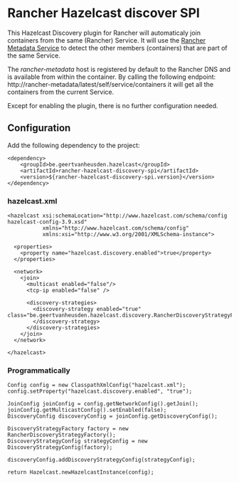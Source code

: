 # Rancher Hazelcast discover SPI

This Hazelcast Discovery plugin for Rancher will automaticaly join containers from the same (Rancher) Service.
It will use the [Rancher Metadata Service](https://rancher.com/docs/rancher/v1.6/en/rancher-services/metadata-service/) to detect the other members (containers) that are part of the same Service.

The *rancher-metadata* host is registered by default to the Rancher DNS and is available from within the container. By calling the following endpoint: http://rancher-metadata/latest/self/service/containers it will get all the containers from the current Service.

Except for enabling the plugin, there is no further configuration needed.

## Configuration

Add the following dependency to the project:

```
<dependency>
    <groupId>be.geertvanheusden.hazelcast</groupId>
    <artifactId>rancher-hazelcast-discovery-spi</artifactId>
    <version>${rancher-hazelcast-discovery-spi.version}</version>
</dependency>
```

### hazelcast.xml

```
<hazelcast xsi:schemaLocation="http://www.hazelcast.com/schema/config hazelcast-config-3.9.xsd"
           xmlns="http://www.hazelcast.com/schema/config"
           xmlns:xsi="http://www.w3.org/2001/XMLSchema-instance">

  <properties>
    <property name="hazelcast.discovery.enabled">true</property>
  </properties>

  <network>
    <join>
      <multicast enabled="false"/>
      <tcp-ip enabled="false" />

      <discovery-strategies>
        <discovery-strategy enabled="true" class="be.geertvanheusden.hazelcast.discovery.RancherDiscoveryStrategyFactory">
        </discovery-strategy>
      </discovery-strategies>
    </join>
  </network>

</hazelcast>
```


### Programmatically 

```
Config config = new ClasspathXmlConfig("hazelcast.xml");
config.setProperty("hazelcast.discovery.enabled", "true");

JoinConfig joinConfig = config.getNetworkConfig().getJoin();
joinConfig.getMulticastConfig().setEnabled(false);
DiscoveryConfig discoveryConfig = joinConfig.getDiscoveryConfig();

DiscoveryStrategyFactory factory = new RancherDiscoveryStrategyFactory();
DiscoveryStrategyConfig strategyConfig = new DiscoveryStrategyConfig(factory);

discoveryConfig.addDiscoveryStrategyConfig(strategyConfig);

return Hazelcast.newHazelcastInstance(config);
```